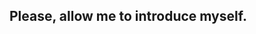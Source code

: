 ## Please, allow me to introduce myself.

<!--
**MadRamses/MadRamses** is a ✨ _special_ ✨ repository because its `README.md` (this file) appears on your GitHub profile.

<div align="center"> 
  <p>Visitor count</p>
  <img src="https://profile-counter.glitch.me/MadRamses/count.svg" alt="Visitor's Count" />
</div>

Here are some ideas to get you started:

- 🔭 I’m currently working on ...
- 🌱 I’m currently learning ...
- 👯 I’m looking to collaborate on ...
- 🤔 I’m looking for help with ...
- 💬 Ask me about ...
- 📫 How to reach me: ...
- 😄 Pronouns: ...
- ⚡ Fun fact: ...
-->
